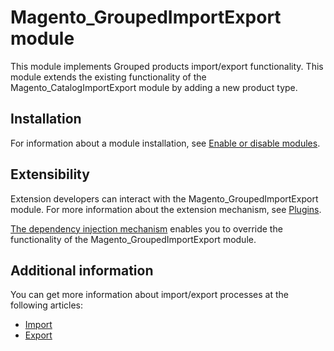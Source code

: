 # Magento_GroupedImportExport module

This module implements Grouped products import/export functionality.
This module extends the existing functionality of the Magento_CatalogImportExport module by adding a new product type.

## Installation

For information about a module installation, see [Enable or disable modules](https://experienceleague.adobe.com/en/docs/commerce-operations/installation-guide/tutorials/manage-modules).

## Extensibility

Extension developers can interact with the Magento_GroupedImportExport module. For more information about the extension mechanism, see [Plugins](https://developer.adobe.com/commerce/php/development/components/plugins/).

[The dependency injection mechanism](https://developer.adobe.com/commerce/php/development/components/dependency-injection/) enables you to override the functionality of the Magento_GroupedImportExport module.

## Additional information

You can get more information about import/export processes at the following articles:

- [Import](https://experienceleague.adobe.com/en/docs/commerce-admin/systems/data-transfer/import/data-import)
- [Export](https://experienceleague.adobe.com/en/docs/commerce-admin/systems/data-transfer/data-export)
